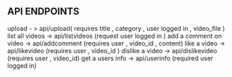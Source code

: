 ## API ENDPOINTS

upload - > api/upload( requires title , category , user logged in , video_file )
list all videos -> api/listvideos (request user logged in )
add a comment on video -> api/addcomment  (requires user , video_id , content)
like a video -> api/likevideo (requires user , video_id   )
dislike a video -> api/dislikevideo (requires user , video_id)
get a users info -> api/userinfo  (required user logged in)
